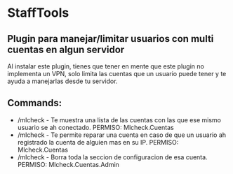 # StaffTools
## Plugin para manejar/limitar usuarios con multi cuentas en algun servidor
Al instalar este plugin, tienes que tener en mente que este plugin no implementa un VPN, solo limita las cuentas que un usuario puede tener y te ayuda a manejarlas desde tu servidor.

## Commands:
 - /mlcheck <cuentas> <nombre de usuario> - Te muestra una lista de las cuentas con las que ese mismo usuario se ah conectado. PERMISO: Mlcheck.Cuentas
 - /mlcheck <repara> <nombre de cuenta> - Te permite reparar una cuenta en caso de que un usuario ah registrado la cuenta de alguien mas en su IP. PERMISO: Mlcheck.Cuentas
 - /mlcheck <borrar> <nombre de cuenta> - Borra toda la seccion de configuracion de esa cuenta. PERMISO: Mlcheck.Cuentas.Admin
  

